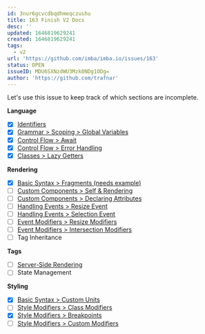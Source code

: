 ```yaml
---
id: 3nur6gcvcdbqdhmeqczushu
title: 163 Finish V2 Docs
desc: ''
updated: 1646819629241
created: 1646819629241
tags:
  - v2
url: 'https://github.com/imba/imba.io/issues/163'
status: OPEN
issueID: MDU6SXNzdWU3Mzk0NDg1ODg=
author: 'https://github.com/trafnar'
---
```

Let's use this issue to keep track of which sections are incomplete.

**Language**
- [x] [Identifiers](https://v2.imba.io/language/grammar/identifiers)
- [x] [Grammar > Scoping > Global Variables](https://v2.imba.io/language/grammar/scoping/global-variables)
- [x] [Control Flow > Await](https://v2.imba.io/language/control-flow/await)
- [x] [Control Flow > Error Handling](https://v2.imba.io/language/control-flow/error-handling)
- [x] [Classes > Lazy Getters](https://v2.imba.io/language/classes/lazy-getters)

**Rendering**
- [x] [Basic Syntax > Fragments (needs example)](https://v2.imba.io/tags/basic-syntax/fragments)
- [ ] [Custom Components > Self & Rendering](https://v2.imba.io/tags/custom-components/self-amp-rendering)
- [ ] [Custom Components > Declaring Attributes](https://v2.imba.io/tags/custom-components/declaring-attributes)
- [ ] [Handling Events > Resize Event](https://v2.imba.io/tags/handling-events/resize-event)
- [ ] [Handling Events > Selection Event](https://v2.imba.io/tags/handling-events/selection-event)
- [ ] [Event Modifiers > Resize Modifiers](https://v2.imba.io/tags/event-modifiers/resize-modifiers)
- [ ] [Event Modifiers > Intersection Modifiers](https://v2.imba.io/tags/event-modifiers/intersection-modifiers)
- [ ] Tag Inheritance

**Tags**
- [ ] [Server-Side Rendering](https://v2.imba.io/tags/server-side-rendering)
- [ ] State Management

**Styling**
- [x] [Basic Syntax > Custom Units](https://v2.imba.io/styling/basic-syntax/custom-units)
- [ ] [Style Modifiers > Class Modifiers](https://v2.imba.io/styling/style-modifiers/class-modifiers)
- [x] [Style Modifiers > Breakpoints](https://v2.imba.io/styling/style-modifiers/breakpoints)
- [ ] [Style Modifiers > Custom Modifiers](https://v2.imba.io/styling/style-modifiers/custom-modifiers)
